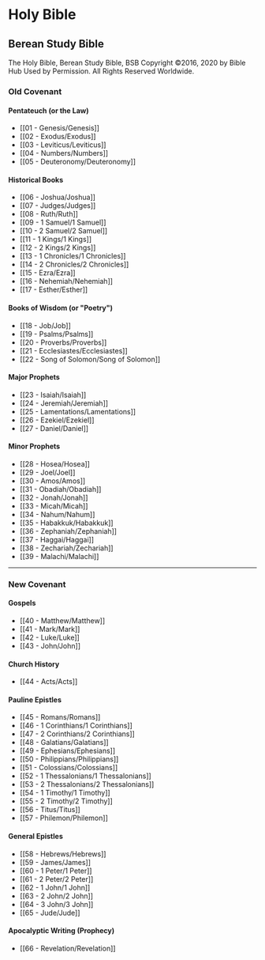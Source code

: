 # Holy Bible

## Berean Study Bible

The Holy Bible, Berean Study Bible, BSB
Copyright ©2016, 2020 by Bible Hub
Used by Permission. All Rights Reserved Worldwide.

### Old Covenant

#### Pentateuch (or the Law)

* [[01 - Genesis/Genesis]]
* [[02 - Exodus/Exodus]]
* [[03 - Leviticus/Leviticus]]
* [[04 - Numbers/Numbers]]
* [[05 - Deuteronomy/Deuteronomy]]

#### Historical Books

* [[06 - Joshua/Joshua]]
* [[07 - Judges/Judges]]
* [[08 - Ruth/Ruth]]
* [[09 - 1 Samuel/1 Samuel]]
* [[10 - 2 Samuel/2 Samuel]]
* [[11 - 1 Kings/1 Kings]]
* [[12 - 2 Kings/2 Kings]]
* [[13 - 1 Chronicles/1 Chronicles]]
* [[14 - 2 Chronicles/2 Chronicles]]
* [[15 - Ezra/Ezra]]
* [[16 - Nehemiah/Nehemiah]]
* [[17 - Esther/Esther]]

#### Books of Wisdom (or "Poetry")

* [[18 - Job/Job]]
* [[19 - Psalms/Psalms]]
* [[20 - Proverbs/Proverbs]]
* [[21 - Ecclesiastes/Ecclesiastes]]
* [[22 - Song of Solomon/Song of Solomon]]

#### Major Prophets
* [[23 - Isaiah/Isaiah]]
* [[24 - Jeremiah/Jeremiah]]
* [[25 - Lamentations/Lamentations]]
* [[26 - Ezekiel/Ezekiel]]
* [[27 - Daniel/Daniel]]

#### Minor Prophets
* [[28 - Hosea/Hosea]]
* [[29 - Joel/Joel]]
* [[30 - Amos/Amos]]
* [[31 - Obadiah/Obadiah]]
* [[32 - Jonah/Jonah]]
* [[33 - Micah/Micah]]
* [[34 - Nahum/Nahum]]
* [[35 - Habakkuk/Habakkuk]]
* [[36 - Zephaniah/Zephaniah]]
* [[37 - Haggai/Haggai]]
* [[38 - Zechariah/Zechariah]]
* [[39 - Malachi/Malachi]]

***

### New Covenant

#### Gospels

* [[40 - Matthew/Matthew]]
* [[41 - Mark/Mark]]
* [[42 - Luke/Luke]]
* [[43 - John/John]]

#### Church History

* [[44 - Acts/Acts]]

#### Pauline Epistles

* [[45 - Romans/Romans]]
* [[46 - 1 Corinthians/1 Corinthians]]
* [[47 - 2 Corinthians/2 Corinthians]]
* [[48 - Galatians/Galatians]]
* [[49 - Ephesians/Ephesians]]
* [[50 - Philippians/Philippians]]
* [[51 - Colossians/Colossians]]
* [[52 - 1 Thessalonians/1 Thessalonians]]
* [[53 - 2 Thessalonians/2 Thessalonians]]
* [[54 - 1 Timothy/1 Timothy]]
* [[55 - 2 Timothy/2 Timothy]]
* [[56 - Titus/Titus]]
* [[57 - Philemon/Philemon]]

#### General Epistles

* [[58 - Hebrews/Hebrews]]
* [[59 - James/James]]
* [[60 - 1 Peter/1 Peter]]
* [[61 - 2 Peter/2 Peter]]
* [[62 - 1 John/1 John]]
* [[63 - 2 John/2 John]]
* [[64 - 3 John/3 John]]
* [[65 - Jude/Jude]]

#### Apocalyptic Writing (Prophecy)

* [[66 - Revelation/Revelation]]